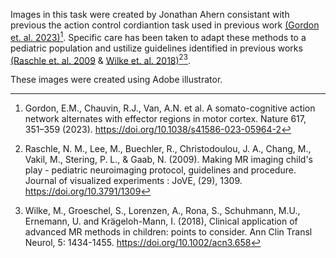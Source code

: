 Images in this task were created by Jonathan Ahern consistant with previous the action control cordiantion task used in previous work [(Gordon et. al. 2023)](https://doi.org/10.1038/s41586-023-05964-2)[^1]. Specific care has been taken to adapt these methods to a pediatric population and ustilize guidelines identified in previous works [(Raschle et. al. 2009](https://doi.org/10.3791/1309) & [Wilke et. al. 2018)](https://doi.org/10.1002/acn3.658)[^2][^3]. 

These images were created using Adobe illustrator.

[^1]: Gordon, E.M., Chauvin, R.J., Van, A.N. et al. A somato-cognitive action network alternates with effector regions in motor cortex. Nature 617, 351–359 (2023). https://doi.org/10.1038/s41586-023-05964-2
[^2]: Raschle, N. M., Lee, M., Buechler, R., Christodoulou, J. A., Chang, M., Vakil, M., Stering, P. L., & Gaab, N. (2009). Making MR imaging child's play - pediatric neuroimaging protocol, guidelines and procedure. Journal of visualized experiments : JoVE, (29), 1309. https://doi.org/10.3791/1309
[^3]: Wilke, M., Groeschel, S., Lorenzen, A., Rona, S., Schuhmann, M.U., Ernemann, U. and Krägeloh-Mann, I. (2018), Clinical application of advanced MR methods in children: points to consider. Ann Clin Transl Neurol, 5: 1434-1455. https://doi.org/10.1002/acn3.658